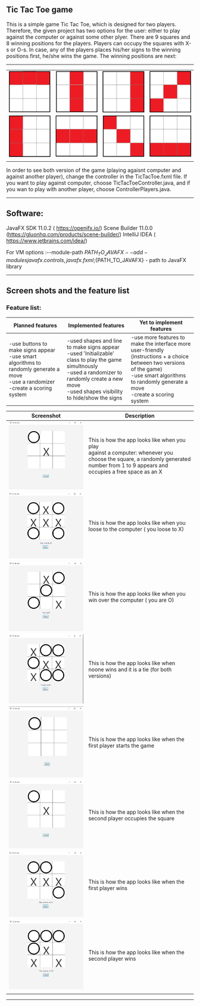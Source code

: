 ## Tic Tac Toe game 
This is a simple game Tic Tac Toe, which is designed for two players. Therefore, the given project has two options for the user: either to play against the computer or against some other plyer. There are 9 squares and 8 winning positions for the players.
Players can occupy the squares with X-s or O-s. In case, any of the players places his/her signs to the winning positions first, he/she wins the game. The winning positions are next:

---

|   |  |  |  |
| -------------     | -------------  |------------- |-------------  |
|  ![](Images/win1.png)       | ![](Images/win6.png) |![](Images/win7.png) |![](Images/win8.png) |
|  ![](Images/win3.png)       | ![](Images/win4.png) |![](Images/win2.png) |![](Images/win5.png) |
|   |  |  |  |


In order to see both version of the game (playing agaisnt computer and against another player), change the controller in the TicTacToe.fxml file. 
If you want to play against computer, choose TicTacToeController.java, and if you wan to play with another player, choose ControllerPlayers.java.

---

## Software:
JavaFX SDK 11.0.2 ( https://openjfx.io/)
Scene Builder 11.0.0 (https://gluonhq.com/products/scene-builder/)
IntelliJ IDEA ( https://www.jetbrains.com/idea/)

For VM options :--module-path ${PATH_TO_JAVAFX} --add-modules javafx.controls,javafx.fxml ;${PATH_TO_JAVAFX} - path to JavaFX library 

---

## Screen shots and the feature list

### Feature list: 
|  Planned features |  Implemented features|  Yet to implement features |
| -------------     | -------------  |-------------  |
| -use buttons to make signs appear<br /> -use smart algorithms to randomly generate a move <br /> -use a randomizer <br /> -create a scoring system |-used shapes and line to make signs appear<br /> -used 'Initializable' class to play the game simultnously <br /> -used a randomizer to randomly create a new move <br /> -used shapes visibility to hide/show the signs|-use more features to make the interface more user-friendly <br /> (instructions + a choice between two versions of the game)<br /> -use smart algorithms to randomly generate a move <br /> -create a scoring system  |




|  Screenshot |  Description|  
| -------------     | -------------  |
|  ![](Images/img4.PNG)| This is how the app looks like when you play <br />  against a computer: whenever you choose the square, a randomly generated number from 1 to 9 appears and occupies a free space as an X  |
|  ![](Images/img6.PNG)| This is how the app looks like when you loose to the computer ( you loose to X) |
|  ![](Images/img7.PNG)| This is how the app looks like when you win over the computer ( you are O) |
|  ![](Images/img5.PNG)| This is how the app looks like when noone wins and it is a tie (for both versions)|
|  ![](Images/img1.PNG)| This is how the app looks like when the first player starts the game|
|  ![](Images/img4.PNG)| This is how the app looks like when the second player occupies the square|
|  ![](Images/img2.PNG)| This is how the app looks like when the first player wins|
|  ![](Images/img3.PNG)| This is how the app looks like when the second player wins|
|   |  | 

---







